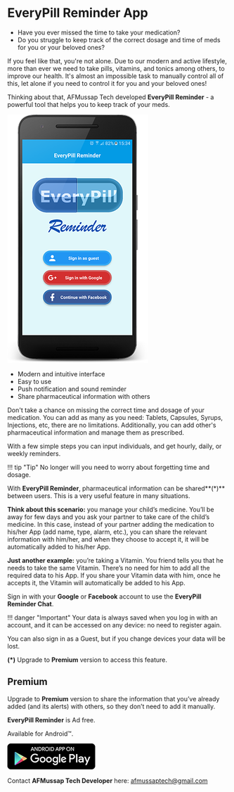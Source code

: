 # EveryPill Reminder App

- Have you ever missed the time to take your medication?
- Do you struggle to keep track of the correct dosage and time of meds for you or your beloved ones?

If you feel like that, you're not alone. Due to our modern and active lifestyle, more than ever we need to take pills, vitamins, and tonics among others, to improve our health. It's almost an impossible task to manually control all of this, let alone if you need to control it for you and your beloved ones!

Thinking about that, AFMussap Tech developed **EveryPill Reminder** - a powerful tool that helps you to keep track of your meds.

![](/images/login.png)

- Modern and intuitive interface
- Easy to use
- Push notification and sound reminder
- Share pharmaceutical information with others

Don't take a chance on missing the correct time and dosage of your medication. You can add as many as you need: Tablets, Capsules, Syrups, Injections, etc, there are no limitations. Additionally, you can add other's pharmaceutical information and manage them as prescribed.

With a few simple steps you can input individuals, and get hourly, daily, or weekly reminders.

!!! tip "Tip"
	No longer will you need to worry about forgetting time and dosage.

With **EveryPill Reminder**, pharmaceutical information can be shared**(*)** between users. This is a very useful feature in many situations.

**Think about this scenario:** you manage your child’s medicine. You’ll be away for few days and you ask your partner to take care of the child’s medicine. In this case, instead of your partner adding the medication to his/her App (add name, type, alarm, etc.), you can share the relevant information with him/her, and when they choose to accept it, it will be automatically added to his/her App.

**Just another example:** you’re taking a Vitamin. You friend tells you that he needs to take the same Vitamin. There’s no need for him to add all the required data to his App. If you share your Vitamin data with him, once he accepts it, the Vitamin will automatically be added to his App.

Sign in with your **Google** or **Facebook** account to use the **EveryPill Reminder Chat**. 

!!! danger "Important"
	Your data is always saved when you log in with an account, and it can be accessed on any device: no need to register again.

You can also sign in as a Guest, but if you change devices your data will be lost.

**(*)** Upgrade to **Premium** version to access this feature.


## Premium

Upgrade to **Premium** version to share the information that you’ve already added (and its alerts) with others, so they don’t need to add it manually.


**EveryPill Reminder** is Ad free.

Available for Android™.

[![](/images/google-play-badge-200x59.png)](https://play.google.com/store/apps/details?id=com.everypill_reminder)

Contact **AFMussap Tech Developer** here: afmussaptech@gmail.com